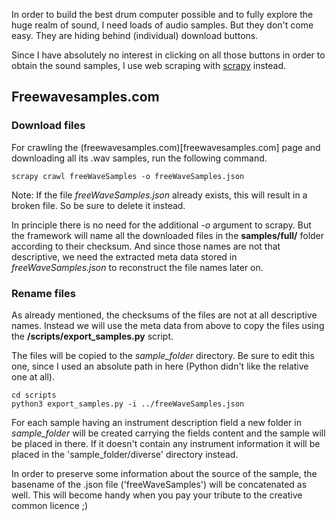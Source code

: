 In order to build the best drum computer possible and to fully explore the huge realm of sound, I need loads of audio samples. But they don't come easy. They are hiding behind (individual) download buttons.

Since I have absolutely no interest in clicking on all those buttons in order to obtain the sound samples, I use web scraping with [scrapy](https://doc.scrapy.org/en/1.3/intro/tutorial.html#) instead.

## Freewavesamples.com

### Download files

For crawling the (freewavesamples.com)[freewavesamples.com] page and downloading all its .wav samples, run the following command.

```
scrapy crawl freeWaveSamples -o freeWaveSamples.json
```
Note: If the file *freeWaveSamples.json* already exists, this will result in a broken file. So be sure to delete it instead.

In principle there is no need for the additional *-o* argument to scrapy. But the framework will name all the downloaded files in the **samples/full/** folder according to their checksum. And since those names are not that descriptive, we need the extracted meta data stored in *freeWaveSamples.json* to reconstruct the file names later on.

### Rename files

As already mentioned, the checksums of the files are not at all descriptive names. Instead we will use the meta data from above to copy the files using the **/scripts/export_samples.py** script.

The files will be copied to the *sample_folder* directory. Be sure to edit this one, since I used an absolute path in here (Python didn't like the relative one at all).

```
cd scripts
python3 export_samples.py -i ../freeWaveSamples.json
```

For each sample having an instrument description field a new folder in *sample_folder* will be created carrying the fields content and the sample will be placed in there. If it doesn't contain any instrument information it will be placed in the 'sample_folder/diverse' directory instead.

In order to preserve some information about the source of the sample, the basename of the .json file ('freeWaveSamples') will be concatenated as well. This will become handy when you pay your tribute to the creative common licence ;)
